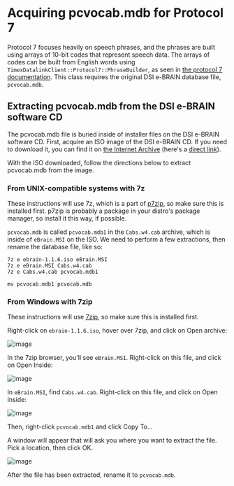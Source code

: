 # Acquiring pcvocab.mdb for Protocol 7

Protocol 7 focuses heavily on speech phrases, and the phrases are built using arrays of 10-bit codes that represent
speech data.  The arrays of codes can be built from English words using `TimexDatalinkClient::Protocol7::PhraseBuilder`,
as seen in [the protocol 7 documentation](dsi_ebrain_protocol_7.md).  This class requires the original DSI e-BRAIN
database file, `pcvocab.mdb`.

## Extracting pcvocab.mdb from the DSI e-BRAIN software CD

The pcvocab.mdb file is buried inside of installer files on the DSI e-BRAIN software CD.  First, acquire an ISO image of
the DSI e-BRAIN CD.  If you need to download it, you can find it on
[the Internet Archive](https://archive.org/details/ebrain-1.1.6) (here's a
[direct link](https://archive.org/download/ebrain-1.1.6/ebrain-1.1.6.iso)).

With the ISO downloaded, follow the directions below to extract pcvocab.mdb from the image.

### From UNIX-compatible systems with 7z

These instructions will use 7z, which is a part of [p7zip](https://p7zip.sourceforge.net), so make sure this is
installed first.  p7zip is probably a package in your distro's package manager, so install it this way, if
possible.

`pcvocab.mdb` is called `pcvocab.mdb1` in the `Cabs.w4.cab` archive, which is inside of `eBrain.MSI` on the ISO.  We
need to perform a few extractions, then rename the database file, like so:

```
7z e ebrain-1.1.6.iso eBrain.MSI
7z e eBrain.MSI Cabs.w4.cab
7z e Cabs.w4.cab pcvocab.mdb1

mv pcvocab.mdb1 pcvocab.mdb
```

### From Windows with 7zip

These instructions will use [7zip](https://www.7-zip.org), so make sure this is installed first.

Right-click on `ebrain-1.1.6.iso`, hover over 7zip, and click on Open archive:

![image](https://user-images.githubusercontent.com/820984/209248423-fbf19df8-0854-4db0-852d-8c70b3b35741.png)

In the 7zip browser, you'll see `eBrain.MSI`.  Right-click on this file, and click on Open Inside:

![image](https://user-images.githubusercontent.com/820984/209248532-b9b883b5-e53b-4109-8267-d2d55882084f.png)

In `eBrain.MSI`, find `Cabs.w4.cab`.  Right-click on this file, and click on Open Inside:

![image](https://user-images.githubusercontent.com/820984/209248587-cdbb09ba-f978-4497-add4-b9fe68c43cec.png)

Then, right-click `pcvocab.mdb1` and click Copy To...

A window will appear that will ask you where you want to extract the file.  Pick a location, then click OK.

![image](https://user-images.githubusercontent.com/820984/209248681-429705d7-b74d-4323-8f53-de3d67f71ac2.png)

After the file has been extracted, rename it to `pcvocab.mdb`.
